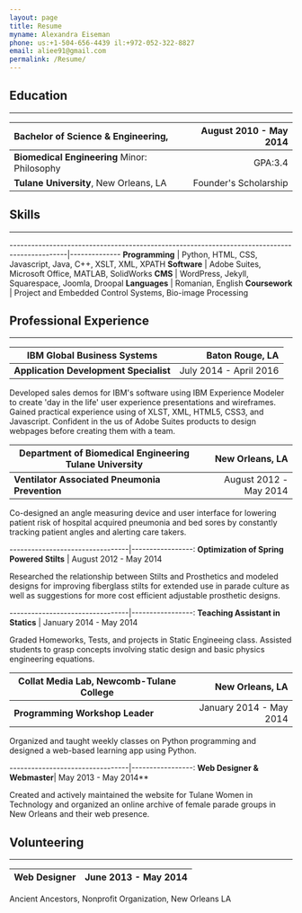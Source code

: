 ```yaml
---
layout: page
title: Resume
myname: Alexandra Eiseman
phone: us:+1-504-656-4439 il:+972-052-322-8827
email: aliee91@gmail.com
permalink: /Resume/
---
```

<style>
table{
width:100%}
</style>
## Education
---

| **Bachelor of Science & Engineering,**            | August 2010 - May 2014 |
|:--------------------------------------------------------------------------- | ----------------------:|
| **Biomedical Engineering** Minor: Philosophy                             		              |                GPA:3.4 |
| **Tulane University**, New Orleans, LA                                      |  Founder's Scholarship |


## Skills
---

----------------------------------------------------------------------------------------------|--------------
**Programming**                                  | Python, HTML, CSS, Javascript, Java, C++, XSLT, XML, XPATH
**Software**                                     | Adobe Suites, Microsoft Office, MATLAB, SolidWorks
**CMS**                                          | WordPress, Jekyll, Squarespace, Joomla, Droopal
**Languages**                                    | Romanian, English
**Coursework**                                   | Project and Embedded Control Systems, Bio-image Processing


## Professional Experience
---

**IBM Global Business Systems** | Baton Rouge, LA
---------------------------------|-----------------:
**Application Development Specialist**| July 2014 - April 2016

Developed sales demos for IBM's software using IBM Experience Modeler to create 'day in the life' 
user experience presentations and wireframes. Gained practical experience using of XLST, XML, HTML5, CSS3, and Javascript. 
Confident in the us of Adobe Suites products to design webpages before creating them with a team.

**Department of Biomedical Engineering Tulane University** | New Orleans, LA
---------------------------------|-----------------:
**Ventilator Associated Pneumonia Prevention** | August 2012 - May 2014

Co-designed an angle measuring device and user interface for lowering patient 
risk of hospital acquired pneumonia and bed sores by constantly tracking patient angles 
and alerting care takers.

---------------------------------|-----------------:
**Optimization of Spring Powered Stilts** | August 2012 - May 2014

Researched the relationship between Stilts and Prosthetics and modeled designs for improving 
fiberglass stilts for extended use in parade culture as well as suggestions for more cost 
efficient adjustable prosthetic designs.

---------------------------------|-----------------:
**Teaching Assistant in Statics** | January 2014 - May 2014

Graded Homeworks, Tests, and projects in Static Engineeing class. Assisted students to grasp 
concepts involving static design and basic physics engineering equations.

**Collat Media Lab, Newcomb-Tulane College** | New Orleans, LA
---------------------------------|-----------------:
**Programming Workshop Leader** | January 2014 - May 2014

Organized and taught weekly classes on Python programming and 
designed a web-based learning app using Python.

---------------------------------|-----------------:
**Web Designer & Webmaster**| May 2013 - May 2014**

Created and actively maintained the website for Tulane Women in Technology and 
organized an online archive of female parade groups in New Orleans and their web presence.

## Volunteering
---

**Web Designer**| June 2013 - May 2014
---------------------------------|-----------------:

Ancient Ancestors, Nonprofit Organization, New Orleans LA
